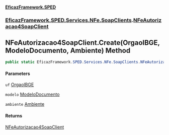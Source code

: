 #### [EficazFramework.SPED](EficazFrameworkSPED.md 'EficazFramework SPED')
### [EficazFramework.SPED.Services.NFe.SoapClients](EficazFramework.SPED.Services.NFe.SoapClients.md 'EficazFramework.SPED.Services.NFe.SoapClients').[NFeAutorizacao4SoapClient](EficazFramework.SPED.Services.NFe.SoapClients/NFeAutorizacao4SoapClient.md 'EficazFramework.SPED.Services.NFe.SoapClients.NFeAutorizacao4SoapClient')

## NFeAutorizacao4SoapClient.Create(OrgaoIBGE, ModeloDocumento, Ambiente) Method

```csharp
public static EficazFramework.SPED.Services.NFe.SoapClients.NFeAutorizacao4SoapClient Create(EficazFramework.SPED.Schemas.NFe.OrgaoIBGE uf, EficazFramework.SPED.Schemas.NFe.ModeloDocumento modelo=EficazFramework.SPED.Schemas.NFe.ModeloDocumento.NFe, EficazFramework.SPED.Schemas.NFe.Ambiente ambiente=EficazFramework.SPED.Schemas.NFe.Ambiente.Producao);
```
#### Parameters

<a name='EficazFramework.SPED.Services.NFe.SoapClients.NFeAutorizacao4SoapClient.Create(EficazFramework.SPED.Schemas.NFe.OrgaoIBGE,EficazFramework.SPED.Schemas.NFe.ModeloDocumento,EficazFramework.SPED.Schemas.NFe.Ambiente).uf'></a>

`uf` [OrgaoIBGE](EficazFramework.SPED.Schemas.NFe/OrgaoIBGE.md 'EficazFramework.SPED.Schemas.NFe.OrgaoIBGE')

<a name='EficazFramework.SPED.Services.NFe.SoapClients.NFeAutorizacao4SoapClient.Create(EficazFramework.SPED.Schemas.NFe.OrgaoIBGE,EficazFramework.SPED.Schemas.NFe.ModeloDocumento,EficazFramework.SPED.Schemas.NFe.Ambiente).modelo'></a>

`modelo` [ModeloDocumento](EficazFramework.SPED.Schemas.NFe/ModeloDocumento.md 'EficazFramework.SPED.Schemas.NFe.ModeloDocumento')

<a name='EficazFramework.SPED.Services.NFe.SoapClients.NFeAutorizacao4SoapClient.Create(EficazFramework.SPED.Schemas.NFe.OrgaoIBGE,EficazFramework.SPED.Schemas.NFe.ModeloDocumento,EficazFramework.SPED.Schemas.NFe.Ambiente).ambiente'></a>

`ambiente` [Ambiente](EficazFramework.SPED.Schemas.NFe/Ambiente.md 'EficazFramework.SPED.Schemas.NFe.Ambiente')

#### Returns
[NFeAutorizacao4SoapClient](EficazFramework.SPED.Services.NFe.SoapClients/NFeAutorizacao4SoapClient.md 'EficazFramework.SPED.Services.NFe.SoapClients.NFeAutorizacao4SoapClient')